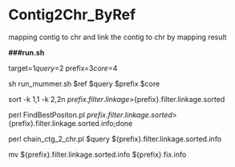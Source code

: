 # Contig2Chr_ByRef
mapping contig to chr and link the contig to chr by mapping result

**###run.sh**

target=$1
query=$2
prefix=$3
core=$4

sh run_mummer.sh $ref $query $prefix  $core

sort -k 1,1 -k 2,2n ${prefix}.filter.linkage >${prefix}.filter.linkage.sorted

perl FindBestPositon.pl ${prefix}.filter.linkage.sorted  >${prefix}.filter.linkage.sorted.info;done

perl chain_ctg_2_chr.pl  $query  ${prefix}.filter.linkage.sorted.info

mv ${prefix}.filter.linkage.sorted.info ${prefix}.fix.info
